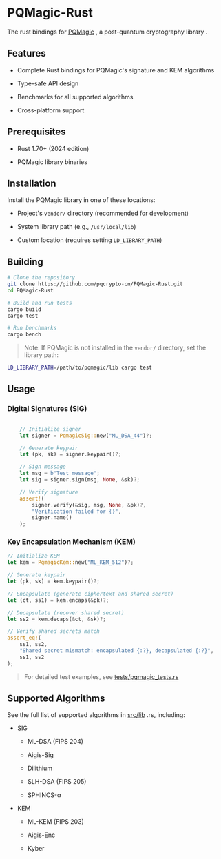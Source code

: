 # PQMagic-Rust
The rust bindings for [PQMagic](https://github.com/pqcrypto-cn/PQMagic) , a post-quantum cryptography library .

## Features
- Complete Rust bindings for PQMagic's signature and KEM algorithms

- Type-safe API design

- Benchmarks for all supported algorithms

- Cross-platform support

## Prerequisites
- Rust 1.70+ (2024 edition)

- PQMagic library binaries

## Installation
Install the PQMagic library in one of these locations:

- Project's `vendor/` directory (recommended    for development)

- System library path (e.g., `/usr/local/lib`)

- Custom location (requires setting     `LD_LIBRARY_PATH`)



## Building

```bash
# Clone the repository
git clone https://github.com/pqcrypto-cn/PQMagic-Rust.git
cd PQMagic-Rust

# Build and run tests
cargo build
cargo test

# Run benchmarks
cargo bench
```

> Note: If PQMagic is not installed in the `vendor/` directory, set the library path:

```bash
LD_LIBRARY_PATH=/path/to/pqmagic/lib cargo test
```

## Usage
### Digital Signatures (SIG)
```rust

    // Initialize signer
    let signer = PqmagicSig::new("ML_DSA_44")?;

    // Generate keypair
    let (pk, sk) = signer.keypair()?;

    // Sign message
    let msg = b"Test message";
    let sig = signer.sign(msg, None, &sk)?;

    // Verify signature
    assert!(
        signer.verify(&sig, msg, None, &pk)?,
        "Verification failed for {}",
        signer.name()
    );
```
### Key Encapsulation Mechanism (KEM)
```rust
// Initialize KEM
let kem = PqmagicKem::new("ML_KEM_512")?;

// Generate keypair
let (pk, sk) = kem.keypair()?;

// Encapsulate (generate ciphertext and shared secret)
let (ct, ss1) = kem.encaps(&pk)?;

// Decapsulate (recover shared secret)
let ss2 = kem.decaps(&ct, &sk)?;

// Verify shared secrets match
assert_eq!(
    ss1, ss2,
    "Shared secret mismatch: encapsulated {:?}, decapsulated {:?}",
    ss1, ss2
);
```
> For detailed test examples, see [tests/pqmagic_tests.rs](./tests/pqmagic_tests.rs)

## Supported Algorithms
See the full list of supported algorithms in [src/lib](./src/lib.rs) .rs, including:

- SIG
    - ML-DSA (FIPS 204)

    - Aigis-Sig

    - Dilithium

    - SLH-DSA (FIPS 205)

    - SPHINCS-α
- KEM
    - ML-KEM (FIPS 203)

    - Aigis-Enc

    - Kyber

